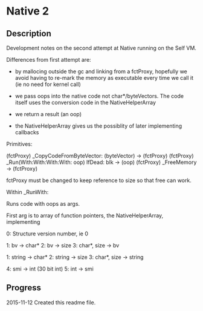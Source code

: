 Native 2
========

Description
-----------

Development notes on the second attempt at Native running on the Self VM.

Differences from first attempt are:

- by mallocing outside the gc and linking from a fctProxy, hopefully we avoid having to re-mark the memory as executable every time we call it (ie no need for kernel call)

- we pass oops into the native code not char*/byteVectors. The code itself uses the conversion code in the NativeHelperArray

- we return a result (an oop)

- the NativeHelperArray gives us the possiblity of later implementing callbacks

Primitives:

(fctProxy) _CopyCodeFromByteVector: (byteVector) -> (fctProxy)
(fctProxy) _Run(With:With:With:With: oop) IfDead: blk -> (oop)
(fctProxy) _FreeMemory -> (fctProxy)

fctProxy must be changed to keep reference to size so that free can work.

Within _RunWith:

Runs code with oops as args.

First arg is to array of function pointers, the NativeHelperArray, implementing

 0:     Structure version number, ie 0

 1:     bv -> char*
 2:     bv -> size
 3:     char*, size -> bv
 
 1:     string -> char*
 2:     string -> size
 3:     char*, size -> string
 
 4:     smi -> int  (30 bit int)
 5:     int -> smi
 
 
Progress
--------
 
2015-11-12     Created this readme file.